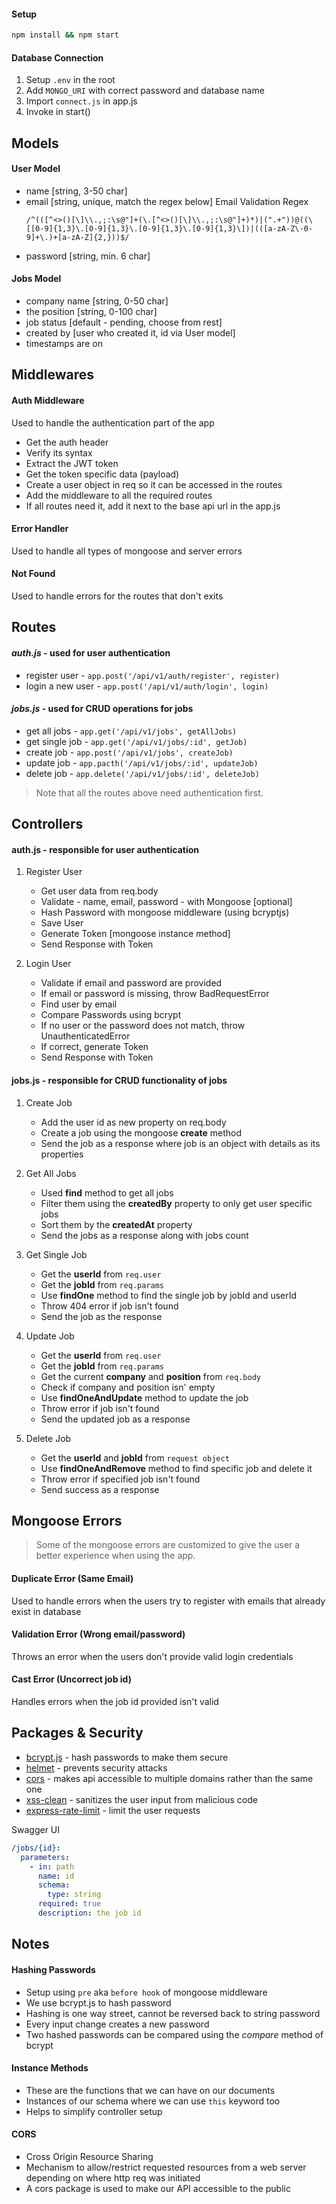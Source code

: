 #### Setup

```bash
npm install && npm start
```

#### Database Connection

1. Setup `.env` in the root
2. Add `MONGO_URI` with correct password and database name
3. Import `connect.js` in app.js
4. Invoke in start()

## Models

#### User Model

- name [string, 3-50 char]
- email [string, unique, match the regex below]
  Email Validation Regex
  ```regex
  /^(([^<>()[\]\\.,;:\s@"]+(\.[^<>()[\]\\.,;:\s@"]+)*)|(".+"))@((\[[0-9]{1,3}\.[0-9]{1,3}\.[0-9]{1,3}\.[0-9]{1,3}\])|(([a-zA-Z\-0-9]+\.)+[a-zA-Z]{2,}))$/
  ```
- password [string, min. 6 char]

#### Jobs Model

- company name [string, 0-50 char]
- the position [string, 0-100 char]
- job status [default - pending, choose from rest]
- created by [user who created it, id via User model]
- timestamps are on

## Middlewares

#### Auth Middleware

Used to handle the authentication part of the app

- Get the auth header
- Verify its syntax
- Extract the JWT token
- Get the token specific data (payload)
- Create a user object in req so it can be accessed in the routes
- Add the middleware to all the required routes
- If all routes need it, add it next to the base api url in the app.js

#### Error Handler

Used to handle all types of mongoose and server errors

#### Not Found

Used to handle errors for the routes that don't exits

## Routes

#### _auth.js_ - used for user authentication

- register user - `app.post('/api/v1/auth/register', register)`
- login a new user - `app.post('/api/v1/auth/login', login)`

#### _jobs.js_ - used for CRUD operations for jobs

- get all jobs - `app.get('/api/v1/jobs', getAllJobs)`
- get single job - `app.get('/api/v1/jobs/:id', getJob)`
- create job - `app.post('/api/v1/jobs', createJob)`
- update job - `app.pacth('/api/v1/jobs/:id', updateJob)`
- delete job - `app.delete('/api/v1/jobs/:id', deleteJob)`

> Note that all the routes above need authentication first.

## Controllers

#### **auth.js** - responsible for user authentication

1. Register User

   - Get user data from req.body
   - Validate - name, email, password - with Mongoose [optional]
   - Hash Password with mongoose middleware (using bcryptjs)
   - Save User
   - Generate Token [mongoose instance method]
   - Send Response with Token

2. Login User
   - Validate if email and password are provided
   - If email or password is missing, throw BadRequestError
   - Find user by email
   - Compare Passwords using bcrypt
   - If no user or the password does not match, throw UnauthenticatedError
   - If correct, generate Token
   - Send Response with Token

#### **jobs.js** - responsible for CRUD functionality of jobs

1. Create Job

   - Add the user id as new property on req.body
   - Create a job using the mongoose **create** method
   - Send the job as a response where job is an object with details as its properties

2. Get All Jobs

   - Used **find** method to get all jobs
   - Filter them using the **createdBy** property to only get user specific jobs
   - Sort them by the **createdAt** property
   - Send the jobs as a response along with jobs count

3. Get Single Job

   - Get the **userId** from `req.user`
   - Get the **jobId** from `req.params`
   - Use **findOne** method to find the single job by jobId and userId
   - Throw 404 error if job isn't found
   - Send the job as the response

4. Update Job

   - Get the **userId** from `req.user`
   - Get the **jobId** from `req.params`
   - Get the current **company** and **position** from `req.body`
   - Check if company and position isn' empty
   - Use **findOneAndUpdate** method to update the job
   - Throw error if job isn't found
   - Send the updated job as a response

5. Delete Job

    - Get the **userId** and **jobId** from `request object`
    - Use **findOneAndRemove** method to find specific job and delete it
    - Throw error if specified job isn't found
    - Send success as a response

## Mongoose Errors

> Some of the mongoose errors are customized to give the user a better experience when using the app.

#### Duplicate Error (Same Email)

Used to handle errors when the users try to register with emails that already exist in database

#### Validation Error (Wrong email/password)

Throws an error when the users don't provide valid login credentials

#### Cast Error (Uncorrect job id)

Handles errors when the job id provided isn't valid

## Packages & Security

- [bcrypt.js](https://github.com/dcodeIO/bcrypt.js#readme) - hash passwords to make them secure
- [helmet](https://helmetjs.github.io/) - prevents security attacks
- [cors](https://github.com/expressjs/cors#readme) - makes api accessible to multiple domains rather than the same one
- [xss-clean](https://github.com/jsonmaur/xss-clean) - sanitizes the user input from malicious code
- [express-rate-limit](https://github.com/nfriedly/express-rate-limit) - limit the user requests

Swagger UI

```yaml
/jobs/{id}:
  parameters:
    - in: path
      name: id
      schema:
        type: string
      required: true
      description: the job id
```

## Notes

#### Hashing Passwords

- Setup using `pre` aka `before hook` of mongoose middleware
- We use bcrypt.js to hash password
- Hashing is one way street, cannot be reversed back to string password
- Every input change creates a new password
- Two hashed passwords can be compared using the _compare_ method of bcrypt

#### Instance Methods

- These are the functions that we can have on our documents
- Instances of our schema where we can use `this` keyword too
- Helps to simplify controller setup

#### CORS

- Cross Origin Resource Sharing
- Mechanism to allow/restrict requested resources from a web server depending on where http req was initiated
- A cors package is used to make our API accessible to the public
